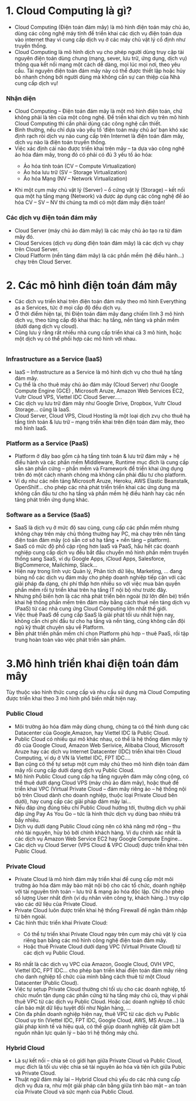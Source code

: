 # 1. Cloud Computing là gì?

- Cloud Computing (Điện toán đám mây) là mô hình điện toán máy chủ ảo, dùng các công nghệ máy tính để triển khai các dịch vụ điện toán dựa vào internet thay vì cung cấp dịch vụ ở các máy chủ vật lý cố định như truyền thống.
- Cloud Computing là mô hình dịch vụ cho phép người dùng truy cập tài nguyên điện toán dùng chung (mạng, sever, lưu trữ, ứng dụng, dịch vụ) thông qua kết nối mạng một cách dễ dàng, mọi lúc mọi nơi, theo yêu cầu. Tài nguyên điện toán đám mây này có thể được thiết lập hoặc hủy bỏ nhanh chóng bởi người dùng mà không cần sự can thiệp của Nhà cung cấp dịch vụ!

### Nhận diện

- Cloud Computing – Điện toán đám mây là một mô hình điện toán, chứ không phải là tên của một công nghệ. Để triển khai dịch vụ trên mô hình Cloud Computing thì cần phải dùng các công nghệ cần thiết.
- Bình thường, nếu chỉ dựa vào yếu tố ‘điện toán máy chủ ảo‘ bạn khó xác định rạch ròi dịch vụ nào cung cấp trên Internet là điện toán đám mây, dịch vụ nào là điện toán truyền thống.
- Việc xác định cái nào được triển khai trên mây – ta dựa vào công nghệ ảo hóa đám mây, trong đó có phải có đủ 3 yếu tố ảo hóa:

<ul>
  <ul>
    <li>  Ảo hóa tính toán (CV – Compute Virtualization)
    <li>  Ảo hóa lưu trữ (SV – Storage Virtualization)
    <li>	Ảo hóa Mạng (NV – Network Virtualization)
  </ul>
</ul>

- Khi một cụm máy chủ vật lý (Server) – ổ cứng vật lý (Storage) – kết nối qua một hạ tầng mạng (Network) và được áp dụng các công nghệ để ảo hóa CV – SV – NV thì chúng ta mới có một đám mây điện toán!
### Các dịch vụ điện toán đám mây

-	Cloud Server (máy chủ ảo đám mây) là các máy chủ ảo tạo ra từ đám mây đó. 
-	Cloud Services (dịch vụ dùng điện toán đám mây) là các dịch vụ chạy trên Cloud Server.
-	Cloud Flatform (nền tảng đám mây) là các phần mềm (hệ điều hành…) chạy trên Cloud Server.

# 2. Các mô hình điện toán đám mây

-	Các dịch vụ triển khai trên điện toán đám mây theo mô hình Everything as a Services, tức ở mọi cấp độ đều dịch vụ.
-	Ở thời điểm hiện tại, thì Điện toán đám mây đang chiếm lĩnh 3 mô hình dịch vụ, theo từng cấp độ khai thác: hạ tầng, nền tảng và phần mềm (dưới dạng dịch vụ cloud).
-	Cũng lưu ý rằng rất nhiều nhà cung cấp triển khai cả 3 mô hình, hoặc một dịch vụ có thể phối hợp các mô hình với nhau.
 
<img src="">

### Infrastructure as a Service (IaaS)

- IaaS – Infrastructure as a Service là mô hình dịch vụ cho thuê hạ tầng đám mây.
-	Cụ thể là cho thuê máy chủ ảo đám mây (Cloud Server) như Google Compute Engine (GCE) , Microsoft Aruze, Amazon Web Services EC2, Vultr Cloud VPS, Viettel IDC Cloud Server…..
-	Các dịch vụ lưu trữ đám mây như Google Drive, Dropbox, Vultr Cloud Storage… cũng là IaaS.
-	Cloud Server, Cloud VPS, Cloud Hosting là một loại dịch zvụ cho thuê hạ tầng tính toán & lưu trữ – mạng triển khai trên điện toán đám mây, theo mô hình IaaS.
  
  
### Platform as a Service (PaaS)
  
-	Platform ở đây bao gồm cả hạ tầng tính toán & lưu trữ đám mây + hệ điều hành và các phần mềm Middleware, Runtime mục đích là cung cấp sẵn sàn phần cứng – phần mềm và Framework để triển khai ứng dụng trên đó một cách nhanh chóng mà không cần phải đầu tư cho platform.
-	Ví dụ như các nền tảng Microsoft Aruze, Heroku, AWS Elastic Beanstalk, OpenShilf… cho phép các nhà phát triển triển khai các ứng dụng mà không cần đầu tư cho hạ tầng và phần mềm hệ điều hành hay các nền tảng phát triển ứng dụng khác.
  
### Software as a Service (SaaS)
  
-	SaaS là dịch vụ ở mức độ sau cùng, cung cấp các phần mềm nhưng không chạy trên máy chủ thông thường hay PC, mà chạy trên nền tảng điện toán đám mây (có sẵn cơ sở hạ tầng + nền tảng – platform).
-	SaaS có mức độ phổ cập rộng hơn IaaS và PaaS, hầu hết các doanh nghiệp cung cấp dịch vụ đều bắt đầu chuyển mô hình phần mềm truyền thống sang SaaS, ví dụ Google Apps, iCloud Apps,  Salesforce, BigCommerce, Mailchimp, Slack…
-	Hiện nay trong lĩnh vực Quản lý, Phân tích dữ liệu, Marketing, … đang bùng nổ các dịch vụ đám mây cho phép doanh nghiệp tiếp cận với các giải pháp đa dạng, chi phí thấp hơn nhiều so với việc mua bản quyền phần mềm rồi tự triển khai trên hạ tầng IT nội bộ như trước đây.
-	Nhưng phổ biến hơn là các nhà phát triển bên ngoài (từ lớn đến bé) triển khai hệ thống phần mềm trên đám mây bằng cách thuê nền tảng dịch vụ (PaaS) từ các nhà cung ứng Cloud Computing lớn nhất thế giới.
-	Việc thuê PaaS để cung cấp SaaS là giải phát tối ưu nhất hiện nay, không cần chi phí đầu tư cho hạ tầng và nền tảng, cũng không cần đội ngũ kỹ thuật chuyên sâu về Platform.
-	Bên phát triển phần mềm chỉ chọn Platform phù hợp – thuê PaaS, rồi tập trung hoàn toàn vào việc phát triển sản phẩm.
  
  
# 3.Mô hình triển khai điện toán đám mây
  
Tùy thuộc vào hình thức cung cấp và nhu cầu sử dụng mà Cloud Computing được triển khai theo 3 mô hình phổ biến nhất hiện nay.
  
### Public Cloud
  
- Môi trường ảo hóa đám mây dùng chung, chúng ta có thể hình dung các Datacenter của Google,Amazon, hay Viettel IDC là Public Cloud.
- Public Cloud có nhiều qui mô khác nhau, có thể là hệ thống đám mây tỷ đô của Google Cloud, Amazon Web Serivice, Alibaba Cloud, Microsoft Aruze hay các dịch vụ Internet Datacenter (IDC) triển khai trên Cloud Computing, ví dụ ở VN là Viettel IDC, FPT IDC….
- Bạn cũng có thể tự setup một cụm máy chủ theo mô hình điện toán đám mây rồi cung cấp dưới dạng dịch vụ Public Cloud.
- Mô hình Public Cloud cung cấp hạ tầng nguyên đám mây công cộng, có thể thuê dưới dạng Cloud VPS (máy chủ ảo đám mây), hoặc thuê để triển khai VPC (Virtual Private Cloud – đám mây riêng ảo – hệ thống nội bộ trên Cloud dành cho doanh nghiệp, thuộc loại Private Cloud bên dưới), hay cung cấp các giải pháp đám mây lai…
- Nếu đáp ứng đúng tiêu chí Public Cloud hướng tới, thường dịch vụ phải đáp ứng Pay As You Go – tức là hình thức dịch vụ dùng bao nhiêu trả bấy nhiêu.
- Dịch vụ dưới dạng Public Cloud cũng nên có khả năng mở rộng – thu nhỏ tài nguyên, hủy bỏ bởi chính khách hàng. Ví dụ chính xác nhất là các dịch vụ Amazon Web Service EC2 hay Google Compute Engine…
-	Các dịch vụ Cloud Server (VPS Cloud & VPC Cloud) được triển khai trên Public Cloud.
  
### Private Cloud  

-	Private Cloud là mô hình đám mây triển khai để cung cấp một môi trường ảo hóa đám mây bảo mật nội bộ cho các tổ chức, doanh nghiệp với tài nguyên tính toán – lưu trữ & mạng ảo hóa độc lập. Chỉ cho phép số lượng User nhất định (ví dụ nhân viên công ty, khách hàng..) truy cập vào các dữ liệu của Private Cloud.
-	Private Cloud luôn được triển khai hệ thống Firewall để ngăn thâm nhập từ bên ngoài.
- Các hình thức triển khai Private Cloud: 
  
 <ul>
  <ul>
    <li> Có thể tự triển khai Private Cloud ngay trên cụm máy chủ vật lý của riêng bạn bằng các mô hình công nghệ điện toán đám mây.
    <li> Hoặc thuê Private Cloud dưới dạng VPC (Virtual Private Cloud) từ các dịch vụ Public Cloud.
  </ul>
</ul>
 
-	Rõ nhất là các dịch vụ VPC của Amazon, Google Cloud, OVH VPC, Viettel IDC, FPT IDC… cho phép bạn triển khai điện toán đám mây riêng cho danh nghiệp tổ chức của mình bằng cách thuê từ một Cloud Datacenter (Public Cloud).
-	Việc tự setup Private Cloud thường chỉ tối ưu cho các doanh nghiệp, tổ chức muốn tận dụng các phần cứng từ hạ tầng máy chủ cũ, thay vì phải thuê VPC từ các dịch vụ Public Cloud. Hoặc các doanh nghiệp tổ chức cần bảo mật dữ liệu tuyệt đối như Ngân hàng, …
-	Còn đa phần doanh nghiệp hiện nay, thuê VPC từ các dịch vụ Public Cloud uy tín (Viettel IDC, FPT IDC, Google Cloud, AWS, MS Aruze…) là giải pháp kinh tế và hiệu quả, có thể giúp doanh nghiệp cắt giảm bớt nguồn nhân lực quản lý – bảo trì hệ thống máy chủ.

 ### Hybrid Cloud
 
- Là sự kết nối – chia sẻ có giới hạn giữa Private Cloud và Public Cloud, mục đích là tối ưu việc chia sẻ tài nguyên ảo hóa và tiện ích giữa Pubic và Private Cloud.
- Thuật ngữ đám mây lai – Hybrid Cloud chủ yếu do các nhà cung cấp dịch vụ đưa ra, như một giải pháp cân bằng giữa tính bảo mật – an toàn của Private Cloud và sức mạnh của Public Cloud.

  
  
  
  
  
  
  
  
